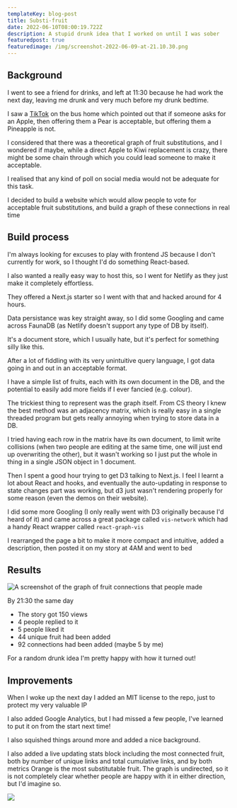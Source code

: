 ```yaml
---
templateKey: blog-post
title: Substi-fruit
date: 2022-06-10T08:00:19.722Z
description: A stupid drunk idea that I worked on until I was sober
featuredpost: true
featuredimage: /img/screenshot-2022-06-09-at-21.10.30.png
---
```

## Background

I went to see a friend for drinks, and left at 11:30 because he had work the next day, leaving me drunk and very much before my drunk bedtime.

I saw a [TikTok](https://www.tiktok.com/@_brogz/video/7106954222557482246?_t=8T1g2g3I9vq&_r=1) on the bus home which pointed out that if someone asks for an Apple, then offering them a Pear is acceptable, but offering them a Pineapple is not.

I considered that there was a theoretical graph of fruit substitutions, and I wondered if maybe, while a direct Apple to Kiwi replacement is crazy, there might be some chain through which you could lead someone to make it acceptable.

I realised that any kind of poll on social media would not be adequate for this task.

I decided to build a website which would allow people to vote for acceptable fruit substitutions, and build a graph of these connections in real time

## Build process

I'm always looking for excuses to play with frontend JS because I don't currently for work, so I thought I'd do something React-based.

I also wanted a really easy way to host this, so I went for Netlify as they just make it completely effortless.

They offered a Next.js starter so I went with that and hacked around for 4 hours.

Data persistance was key straight away, so I did some Googling and came across FaunaDB (as Netlify doesn't support any type of DB by itself).

It's a document store, which I usually hate, but it's perfect for something silly like this.

After a lot of fiddling with its very unintuitive query language, I got data going in and out in an acceptable format.

I have a simple list of fruits, each with its own document in the DB, and the potential to easily add more fields if I ever fancied (e.g. colour).

The trickiest thing to represent was the graph itself. From CS theory I knew the best method was an adjacency matrix, which is really easy in a single threaded program but gets really annoying when trying to store data in a DB.

I tried having each row in the matrix have its own document, to limit write collisions (when two people are editing at the same time, one will just end up overwriting the other), but it wasn't working so I just put the whole in thing in a single JSON object in 1 document.

Then I spent a good hour trying to get D3 talking to Next.js. I feel I learnt a lot about React and hooks, and eventually the auto-updating in response to state changes part was working, but d3 just wasn't rendering properly for some reason (even the demos on their website).

I did some more Googling (I only really went with D3 originally because I'd heard of it) and came across a great package called `vis-network` which had a handy React wrapper called `react-graph-vis`

I rearranged the page a bit to make it more compact and intuitive, added a description, then posted it on my story at 4AM and went to bed

## Results

![A screenshot of the graph of fruit connections that people made](/img/screenshot-2022-06-09-at-21.10.30.png)

By 21:30 the same day

* The story got 150 views
* 4 people replied to it
* 5 people liked it
* 44 unique fruit had been added
* 92 connections had been added (maybe 5 by me)

For a random drunk idea I'm pretty happy with how it turned out!

## Improvements

When I woke up the next day I added an MIT license to the repo, just to protect my very valuable IP

I also added Google Analytics, but I had missed a few people, I've learned to put it on from the start next time!

I also squished things around more and added a nice background.

I also added a live updating stats block including the most connected fruit, both by number of unique links and total cumulative links, and by both metrics Orange is the most substitutable fruit. The graph is undirected, so it is not completely clear whether people are happy with it in either direction, but I'd imagine so.

![](/img/screenshot-2022-06-09-at-21.43.11.png)